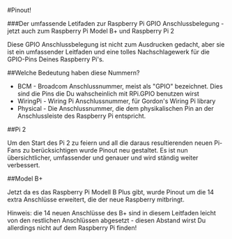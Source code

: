 #Pinout!

###Der umfassende Letifaden zur Raspberry Pi GPIO Anschlussbelegung - jetzt auch zum Raspberry Pi Model B+ und Raspberry Pi 2

Diese GPIO Anschlussbelegung ist nicht zum Ausdrucken gedacht, aber sie ist ein umfassender Leitfaden und eine tolles Nachschlagewerk für die GPIO-Pins Deines Raspberry Pi's.

##Welche Bedeutung haben diese Nummern?

* BCM - Broadcom Anschlussnummer, meist als "GPIO" bezeichnet. Dies sind die Pins die Du wahscheinlich mit RPi.GPIO benutzen wirst
* WiringPi - Wiring Pi Anschlussnummer, für Gordon's Wiring Pi library
* Physical - Die Anschlussnummer, die dem physikalischen Pin an der Anschlussleiste des Raspberry Pi entspricht.

##Pi 2

Um den Start des Pi 2 zu feiern und all die daraus resultierenden neuen Pi-Fans zu berücksichtigen wurde Pinout
neu gestaltet. Es ist nun übersichtlicher, umfassender und genauer und wird ständig weiter verbessert.

##Model B+

Jetzt da es das Raspberry Pi Modell B Plus gibt, wurde Pinout um die 14 extra Anschlüsse erweitert, die der neue Raspberry mitbringt.

Hinweis: die 14 neuen Anschlüsse des B+ sind in diesem Leitfaden leicht von den 
restlichen Anschlüssen abgesetzt - diesen Abstand wirst Du allerdings nicht auf dem Raspberry Pi finden!
